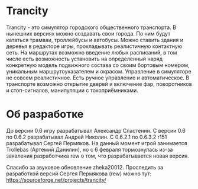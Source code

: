 # Trancity
Trancity - это симулятор городского общественного транспорта. В нынешних версиях можно создавать свои города. По ним будут кататься трамваи, троллейбусы и автобусы. Можно ставить здания и деревья в редакторе игры, прокладывать реалистичную контактную сеть. На маршрутах возможно введение любых расписаний, в том числе есть возможность установить на определенный наряд конкретную модель подвижного состава со своим бортовым номером, уникальным маршрутоуказателем и окрасом. Управление в симуляторе не совсем реалистичное. Есть ручное управление и автоматическое. В транспорте возможно открытие дверей и включение фар, поворотников и стоп-сигналов, манипуляции с токоприёмниками.
# Об разработке
До версии 0.6 игру разрабатывал Александр Сластенин. С версии 0.6 по 0.6.2 разрабатывал Андрей Николин. С 0.6.2.1 по 0.6.3.2 r151 разрабатывал Сергей Пермяков. На данный момент игрой занимается Trollebas (Артемий Данилин), но с 6 февраля тормознулась из-за заявления разработчика rew о том, что разрабатывается новая версия.

Спасибо за звуковое обновление zheka20012.
Проследить за разработкой версий Сергея Пермякова (rew) можно тут: https://sourceforge.net/projects/trancity/
